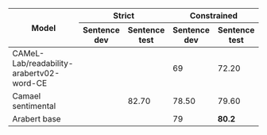 <table>
  <thead>
    <tr>
      <th rowspan="2">Model</th>
      <th colspan="2">Strict</th>
      <th colspan="2">Constrained</th>
    </tr>
    <tr>
      <th>Sentence dev</th>
      <th>Sentence test</th>
      <th>Sentence dev</th>
      <th>Sentence test</th>
    </tr>
  </thead>
  <tbody>
    <tr>
      <td>CAMeL-Lab/readability-arabertv02-word-CE</td>
      <td></td>
      <td></td>
      <td>69</td>
      <td>72.20</td>
    </tr>
    <tr>
      <td>Camael sentimental</td>
      <td></td>
      <td>82.70</td>
      <td>78.50</td>
      <td>79.60</td>
    </tr>
    <tr>
      <td>Arabert base</td>
      <td></td>
      <td></td>
      <td>79</td>
      <td><b>80.2</b></td>
    </tr>
  </tbody>
</table>
